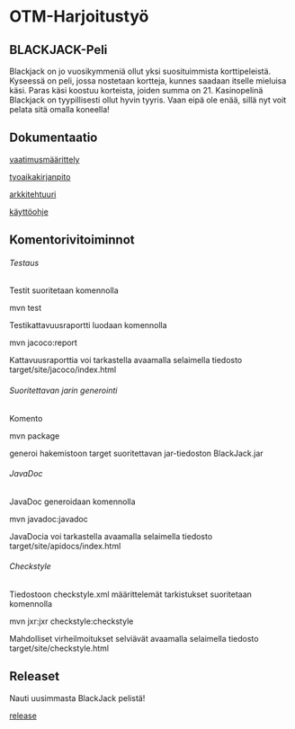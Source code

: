 # OTM-Harjoitustyö

## BLACKJACK-Peli
Blackjack on jo vuosikymmeniä ollut yksi suosituimmista korttipeleistä. Kyseessä on peli, jossa nostetaan kortteja, kunnes saadaan itselle mieluisa käsi. Paras käsi koostuu korteista, joiden summa on 21. Kasinopelinä Blackjack on tyypillisesti ollut hyvin tyyris. Vaan eipä ole enää, sillä nyt voit pelata sitä omalla koneella! 

## Dokumentaatio

[vaatimusmäärittely](https://github.com/henrisuominen/otm-harjoitustyo/blob/master/dokumentointi/määrittelydokumentti)

[tyoaikakirjanpito](https://github.com/henrisuominen/otm-harjoitustyo/blob/master/dokumentointi/tyoaikakirjanpito)

[arkkitehtuuri](https://github.com/henrisuominen/otm-harjoitustyo/dokumentointi/arkkitehtuuri.md)

[käyttöohje](https://github.com/henrisuominen/otm-harjoitustyo/blob/master/dokumentointi/Käyttöohje.md)

## Komentorivitoiminnot

###### Testaus

Testit suoritetaan komennolla

mvn test

Testikattavuusraportti luodaan komennolla

mvn jacoco:report

Kattavuusraporttia voi tarkastella avaamalla selaimella tiedosto target/site/jacoco/index.html

###### Suoritettavan jarin generointi

Komento

mvn package

generoi hakemistoon target suoritettavan jar-tiedoston BlackJack.jar

###### JavaDoc

JavaDoc generoidaan komennolla

mvn javadoc:javadoc

JavaDocia voi tarkastella avaamalla selaimella tiedosto target/site/apidocs/index.html

###### Checkstyle

Tiedostoon checkstyle.xml määrittelemät tarkistukset suoritetaan komennolla

mvn jxr:jxr checkstyle:checkstyle

Mahdolliset virheilmoitukset selviävät avaamalla selaimella tiedosto target/site/checkstyle.html

## Releaset

Nauti uusimmasta BlackJack pelistä!

[release](https://github.com/henrisuominen/otm-harjoitustyo/releases/tag/viikko5)
